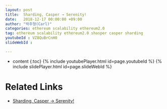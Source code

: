 ```yaml
---
layout: post
title:  Sharding, Casper → Serenity!
date:   2018-12-17 00:00:00 +09:00
author: "박주형(Carl)"
categories: ethereum scalability ethereum2.0
tag: ethereum scalability ethereum2.0 shasper casper sharding
youtubeId : VZ8QuBrCnH0
slideWebId :

---
```

* content
{:toc}
{% include youtubePlayer.html id=page.youtubeId %}
{% include slidePlayer.html id=page.slideWebId %}

# Related Links
* [Sharding, Casper → Serenity!](https://medium.com/onther-tech/sharding-casper-serenity-e25dec162845)
